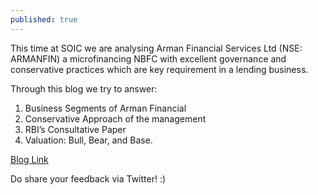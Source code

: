 ```yaml
---
published: true
---
```


This time at SOIC we are analysing Arman Financial Services Ltd (NSE: ARMANFIN) a microfinancing NBFC with excellent governance and conservative practices which are key requirement in a lending business.

Through this blog we try to answer:
1.	Business Segments of Arman Financial
2.	Conservative Approach of the management
3.	RBI’s Consultative Paper
4.	Valuation: Bull, Bear, and Base.

[Blog Link](https://soic.in/blog-description/armanfinancial)

Do share your feedback via Twitter! :)
